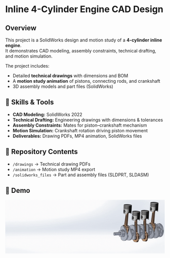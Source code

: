 # Inline 4-Cylinder Engine CAD Design

## Overview
This project is a SolidWorks design and motion study of a **4-cylinder inline engine**.  
It demonstrates CAD modeling, assembly constraints, technical drafting, and motion simulation.

The project includes:
- Detailed **technical drawings** with dimensions and BOM
- A **motion study animation** of pistons, connecting rods, and crankshaft
- 3D assembly models and part files (SolidWorks)

## 🔧 Skills & Tools
- **CAD Modeling:** SolidWorks 2022
- **Technical Drafting:** Engineering drawings with dimensions & tolerances
- **Assembly Constraints:** Mates for piston–crankshaft mechanism
- **Motion Simulation:** Crankshaft rotation driving piston movement
- **Deliverables:** Drawing PDFs, MP4 animation, SolidWorks files

## 📂 Repository Contents
- `/drawings` → Technical drawing PDFs  
- `/animation` → Motion study MP4 export  
- `/solidworks_files` → Part and assembly files (SLDPRT, SLDASM)  

## 🎥 Demo
![Engine Motion](animation/motion_study.gif)

